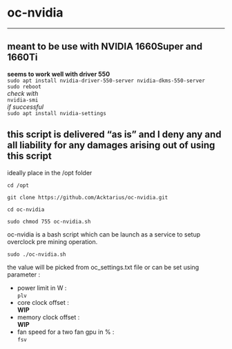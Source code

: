# oc-nvidia

---
meant to be use with NVIDIA 1660Super and 1660Ti  
---

**seems to work well with driver 550**  
`sudo apt install nvidia-driver-550-server nvidia-dkms-550-server`  
`sudo reboot`  
*check with*  
`nvidia-smi`  
*if successful*  
`sudo apt install nvidia-settings`  

## this script is delivered “as is” and I deny any and all liability for any damages arising out of using this script

ideally place in the /opt folder

`cd /opt`

`git clone https://github.com/Acktarius/oc-nvidia.git`

`cd oc-nvidia`

`sudo chmod 755 oc-nvidia.sh`


oc-nvidia is a bash script which can be launch as a service to setup overclock pre mining operation.

`sudo ./oc-nvidia.sh`

the value will be picked from oc_settings.txt file
or can be set using parameter : 
* power limit in W :  
`plv`  
* core clock offset :  
**WIP**  
* memory clock offset :  
**WIP**  
* fan speed for a two fan gpu in % :  
`fsv`  

